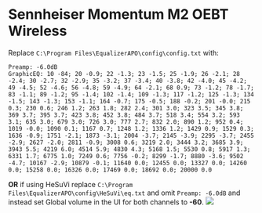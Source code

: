 # Sennheiser Momentum M2 OEBT Wireless
Replace `C:\Program Files\EqualizerAPO\config\config.txt` with:
```
Preamp: -6.0dB
GraphicEQ: 10 -84; 20 -0.9; 22 -1.3; 23 -1.5; 25 -1.9; 26 -2.1; 28 -2.4; 30 -2.7; 32 -2.9; 35 -3.2; 37 -3.4; 40 -3.8; 42 -4.0; 45 -4.2; 49 -4.5; 52 -4.6; 56 -4.8; 59 -4.9; 64 -2.1; 68 0.9; 73 -1.2; 78 -1.7; 83 -1.1; 89 -1.2; 95 -1.4; 102 -1.4; 109 -1.3; 117 -1.2; 125 -1.3; 134 -1.5; 143 -1.3; 153 -1.1; 164 -0.7; 175 -0.5; 188 -0.2; 201 -0.0; 215 0.3; 230 0.6; 246 1.2; 263 1.8; 282 2.4; 301 3.0; 323 3.5; 345 3.8; 369 3.7; 395 3.7; 423 3.8; 452 3.8; 484 3.7; 518 3.4; 554 3.2; 593 3.1; 635 3.0; 679 3.0; 726 3.0; 777 2.7; 832 2.0; 890 1.2; 952 0.4; 1019 -0.0; 1090 0.1; 1167 0.7; 1248 1.2; 1336 1.2; 1429 0.9; 1529 0.3; 1636 -0.9; 1751 -2.1; 1873 -3.1; 2004 -3.7; 2145 -3.9; 2295 -3.7; 2455 -2.9; 2627 -2.0; 2811 -0.9; 3008 0.6; 3219 2.0; 3444 3.2; 3685 3.9; 3943 5.5; 4219 6.0; 4514 5.9; 4830 4.3; 5168 1.5; 5530 0.8; 5917 1.3; 6331 1.7; 6775 1.0; 7249 0.6; 7756 -0.2; 8299 -1.7; 8880 -3.6; 9502 -4.7; 10167 -2.9; 10879 -0.1; 11640 0.0; 12455 0.0; 13327 0.0; 14260 0.0; 15258 0.0; 16326 0.0; 17469 0.0; 18692 0.0; 20000 0.0
```
**OR** if using HeSuVi replace `C:\Program Files\EqualizerAPO\config\HeSuVi\eq.txt` and omit `Preamp: -6.0dB` and instead set Global volume in the UI for both channels to **-60**.
![](https://raw.githubusercontent.com/jaakkopasanen/AutoEq/master/results/Sonoma%20Model%20One/innerfidelity/onear/Sennheiser%20Momentum%20M2%20OEBT%20Wireless/Sennheiser%20Momentum%20M2%20OEBT%20Wireless.png)